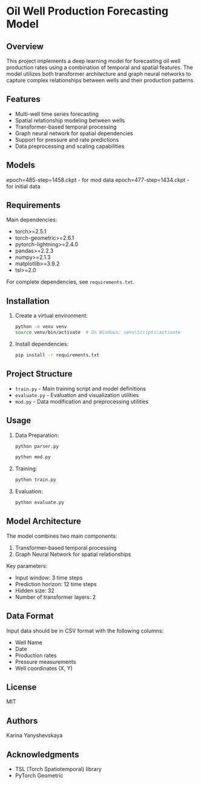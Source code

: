 # Oil Well Production Forecasting Model

## Overview
This project implements a deep learning model for forecasting oil well production rates using a combination of temporal and spatial features. The model utilizes both transformer architecture and graph neural networks to capture complex relationships between wells and their production patterns.

## Features
- Multi-well time series forecasting
- Spatial relationship modeling between wells
- Transformer-based temporal processing
- Graph neural network for spatial dependencies
- Support for pressure and rate predictions
- Data preprocessing and scaling capabilities
  
## Models
epoch=485-step=1458.ckpt - for mod data
epoch=477-step=1434.ckpt - for initial data


## Requirements
Main dependencies:
- torch>=2.5.1
- torch-geometric>=2.6.1
- pytorch-lightning>=2.4.0
- pandas>=2.2.3
- numpy>=2.1.3
- matplotlib>=3.9.2
- tsl>=2.0

For complete dependencies, see `requirements.txt`.

## Installation

1. Create a virtual environment:
   ```bash
   python -m venv venv
   source venv/bin/activate  # On Windows: venv\Scripts\activate
   ```

2. Install dependencies:
   ```bash
   pip install -r requirements.txt
   ```

## Project Structure
- `train.py` - Main training script and model definitions
- `evaluate.py` - Evaluation and visualization utilities
- `mod.py` - Data modification and preprocessing utilities

## Usage

1. Data Preparation:
   ```bash
   python parser.py
   ```
   ```bash
   python mod.py
   ```

3. Training:
   ```bash
   python train.py
   ```

4. Evaluation:
   ```bash
   python evaluate.py
   ```

## Model Architecture
The model combines two main components:
1. Transformer-based temporal processing
2. Graph Neural Network for spatial relationships

Key parameters:
- Input window: 3 time steps
- Prediction horizon: 12 time steps
- Hidden size: 32
- Number of transformer layers: 2

## Data Format
Input data should be in CSV format with the following columns:
- Well Name
- Date
- Production rates
- Pressure measurements
- Well coordinates (X, Y)

## License
MIT

## Authors
Karina Yanyshevskaya

## Acknowledgments
- TSL (Torch Spatiotemporal) library
- PyTorch Geometric
